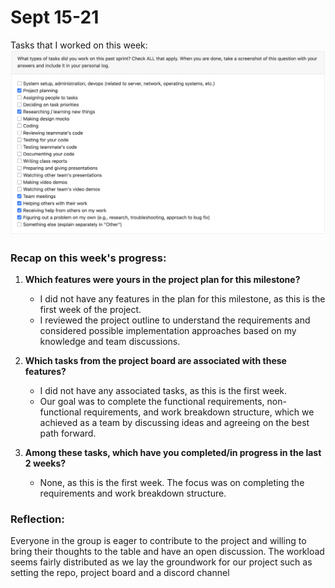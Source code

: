# Sept 15-21

Tasks that I worked on this week:
![Tasks_I_Did](Week3.png)


### Recap on this week's progress:
1. **Which features were yours in the project plan for this milestone?**  
   - I did not have any features in the plan for this milestone, as this is the first week of the project.  
   - I reviewed the project outline to understand the requirements and considered possible implementation approaches based on my knowledge and team discussions.  

2. **Which tasks from the project board are associated with these features?**  
   - I did not have any associated tasks, as this is the first week. 
   - Our goal was to complete the functional requirements, non-functional requirements, and work breakdown structure, which we achieved as a team by discussing ideas and agreeing on the best path forward.  

3. **Among these tasks, which have you completed/in progress in the last 2 weeks?**  
   - None, as this is the first week. The focus was on completing the requirements and work breakdown structure.  


### Reflection:  
Everyone in the group is eager to contribute to the project and willing to bring their thoughts to the table and have an open discussion. The workload seems fairly distributed as we lay the groundwork for our project such as setting the repo, project board and a discord channel


